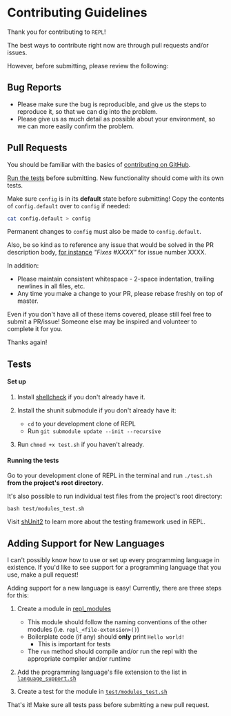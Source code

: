 # Contributing Guidelines

Thank you for contributing to `REPL`!

The best ways to contribute right now are through pull requests and/or issues.

However, before submitting, please review the following:

## Bug Reports

- Please make sure the bug is reproducible, and give us the steps to reproduce it, so that we can dig into the problem.
- Please give us as much detail as possible about your environment, so we can more easily confirm the problem.

## Pull Requests

You should be familiar with the basics of
[contributing on GitHub](https://help.github.com/articles/using-pull-requests).

[Run the tests](#Tests) before submitting. New functionality should come with its own tests.

Make sure `config` is in its **default** state before submitting! Copy the contents of `config.default` over to `config` if needed:

```bash
cat config.default > config
```

Permanent changes to `config` must also be made to `config.default`.

Also, be so kind as to reference
any issue that would be solved in the PR description body,
[for instance](https://help.github.com/articles/closing-issues-via-commit-messages/)
_"Fixes #XXXX"_ for issue number XXXX.

In addition:

- Please maintain consistent whitespace - 2-space indentation, trailing newlines in all files, etc.
- Any time you make a change to your PR, please rebase freshly on top of master.

Even if you don't have all of these items covered, please still feel free to submit a PR/issue! Someone else may be inspired and volunteer to complete it for you.

Thanks again!

## Tests

#### Set up

1. Install [shellcheck](https://github.com/koalaman/shellcheck) if you don't already have it.

2. Install the shunit submodule if you don't already have it:

   - `cd` to your development clone of REPL
   - Run `git submodule update --init --recursive`

3. Run `chmod +x test.sh` if you haven't already.

#### Running the tests

Go to your development clone of REPL in the terminal and run `./test.sh` **from the project's root directory**.

It's also possible to run individual test files from the project's root directory:

```
bash test/modules_test.sh
```

Visit [shUnit2](https://github.com/kward/shunit2/) to learn more about the testing framework used in REPL.

## Adding Support for New Languages

I can't possibly know how to use or set up every programming language in existence. If you'd like to see support for a programming language that you use, make a pull request!

Adding support for a new language is easy! Currently, there are three steps for this:

1. Create a module in [repl_modules](repl_modules)

   - This module should follow the naming conventions of the other modules (i.e. `repl_<file-extension>()`)
   - Boilerplate code (if any) should **only** print `Hello world!`
     - This is important for tests
   - The `run` method should compile and/or run the repl with the appropriate compiler and/or runtime

2. Add the programming language's file extension to the list in [`language_support.sh`](language_support.sh)

3. Create a test for the module in [`test/modules_test.sh`](test/modules_test.sh)

That's it! Make sure all tests pass before submitting a new pull request.
